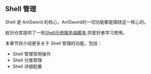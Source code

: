 Shell 管理
---

Shell 是 AntSword 的核心，AntSword的一切功能都是围绕这一核心的。

蚁剑仓库提供了一些[Shell示例服务端脚本](https://github.com/AntSwordProject/AntSword/tree/master/shells),供爱好者学习使用。

本章节将介绍更多关于 Shell 管理的功能，包括：

* Shell 管理常用操作
* Shell 分类管理
* Shell 详细配置

